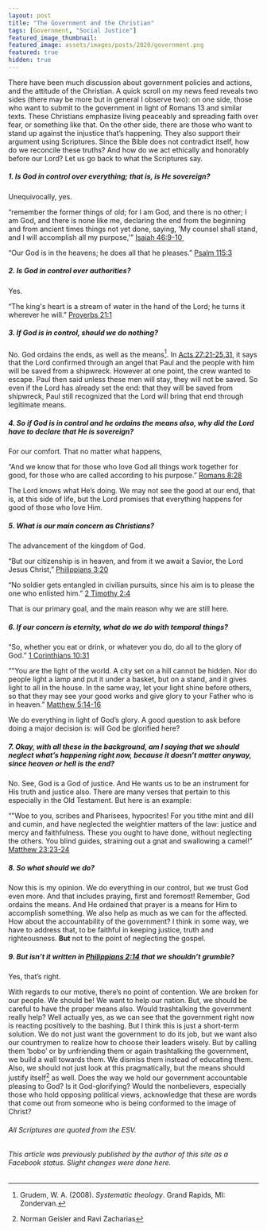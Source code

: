 ```yaml
---
layout: post
title: "The Government and the Christian"
tags: [Government, "Social Justice"]
featured_image_thumbnail:
featured_image: assets/images/posts/2020/government.png
featured: true
hidden: true
---
```


There have been much discussion about government policies and actions, and the attitude of the Christian. A quick scroll on my news feed reveals two sides (there may be more but in general I observe two): on one side, those who want to submit to the government in light of Romans 13 and similar texts. These Christians emphasize living peaceably and spreading faith over fear, or something like that. On the other side, there are those who want to stand up against the injustice that’s happening. They also support their argument using Scriptures. Since the Bible does not contradict itself, how do we reconcile these truths? And how do we act ethically and honorably before our Lord? Let us go back to what the Scriptures say.

##### 1. Is God in control over everything; that is, is He sovereign?

Unequivocally, yes.

“remember the former things of old; for I am God, and there is no other; I am God, and there is none like me, declaring the end from the beginning and from ancient times things not yet done, saying, 'My counsel shall stand, and I will accomplish all my purpose,'”
[‭‭Isaiah‬ ‭46:9-10‬ ‬‬](https://biblia.com/bible/esv/isaiah/46/9-10)

“Our God is in the heavens; he does all that he pleases.”
[Psalm 115:3](https://biblia.com/bible/esv/psalm/115/3)

##### 2. Is God in control over authorities?

Yes.

“The king's heart is a stream of water in the hand of the Lord; he turns it wherever he will.”
[‭‭Proverbs‬ ‭21:1‬](https://biblia.com/bible/esv/proverbs/21/1) 

##### 3. If God is in control, should we do nothing?

No. God ordains the ends, as well as the means[^1]. In [Acts 27:21-25,31](https://biblia.com/bible/esv/acts/27/21-31), it says that the Lord confirmed through an angel that Paul and the people with him will be saved from a shipwreck. However at one point, the crew wanted to escape. Paul then said unless these men will stay, they will not be saved. So even if the Lord has already set the end: that they will be saved from shipwreck, Paul still recognized that the Lord will bring that end through legitimate means.

##### 4. So if God is in control and he ordains the means also, why did the Lord have to declare that He is sovereign?

For our comfort. That no matter what happens,

“And we know that for those who love God all things work together for good, for those who are called according to his purpose.”
[‭‭Romans‬ ‭8:28‬](https://biblia.com/bible/esv/romans/8/28)

The Lord knows what He’s doing. We may not see the good at our end, that is, at this side of life, but the Lord promises that everything happens for good of those who love Him.

##### 5. What is our main concern as Christians?

The advancement of the kingdom of God.

“But our citizenship is in heaven, and from it we await a Savior, the Lord Jesus Christ,”
[‭‭Philippians‬ ‭3:20‬](https://biblia.com/bible/esv/philippians/3/20)

“No soldier gets entangled in civilian pursuits, since his aim is to please the one who enlisted him.”
[‭‭2 Timothy‬ ‭2:4‬](https://biblia.com/bible/esv/2-timothy/2/4)

That is our primary goal, and the main reason why we are still here.

##### 6. If our concern is eternity, what do we do with temporal things?

“So, whether you eat or drink, or whatever you do, do all to the glory of God.”
[‭‭1 Corinthians‬ ‭10:31‬](https://biblia.com/bible/esv/1-corinthians/10/31)

“"You are the light of the world. A city set on a hill cannot be hidden. Nor do people light a lamp and put it under a basket, but on a stand, and it gives light to all in the house. In the same way, let your light shine before others, so that they may see your good works and give glory to your Father who is in heaven.”
[‭‭Matthew‬ ‭5:14-16‬](https://biblia.com/bible/esv/matthew/5/14-16)

We do everything in light of God’s glory. A good question to ask before doing a major decision is: will God be glorified here?

##### 7. Okay, with all these in the background, am I saying that we should neglect what’s happening right now, because it doesn’t matter anyway, since heaven or hell is the end?

No. See, God is a God of justice. And He wants us to be an instrument for His truth and justice also. There are many verses that pertain to this especially in the Old Testament. But here is an example:

“"Woe to you, scribes and Pharisees, hypocrites! For you tithe mint and dill and cumin, and have neglected the weightier matters of the law: justice and mercy and faithfulness. These you ought to have done, without neglecting the others. You blind guides, straining out a gnat and swallowing a camel!”
[‭‭Matthew‬ ‭23:23-24‬](https://biblia.com/bible/esv/matthew/23/23-24)

##### 8. So what should we do?

Now this is my opinion. We do everything in our control, but we trust God even more. And that includes praying, first and foremost! Remember, God ordains the means. And He ordained that prayer is a means for Him to accomplish something. We also help as much as we can for the affected. How about the accountability of the government? I think in some way, we have to address that, to be faithful in keeping justice, truth and righteousness. **But** not to the point of neglecting the gospel.

##### 9. But isn’t it written in [Philippians 2:14](https://biblia.com/bible/esv/philippians/2/14) that we shouldn’t grumble?

Yes, that’s right.

With regards to our motive, there’s no point of contention. We are broken for our people. We should be! We want to help our nation. But, we should be careful to have the proper means also. Would trashtalking the government really help? Well actually yes, as we can see that the government right now is reacting positively to the bashing. But I think this is just a short-term solution. We do not just want the government to do its job, but we want also our countrymen to realize how to choose their leaders wisely. But by calling them ‘bobo’ or by unfriending them or again trashtalking the government, we build a wall towards them. We dismiss them instead of educating them. Also, we should not just look at this pragmatically, but the means should justify itself[^2] as well. Does the way we hold our government accountable pleasing to God? Is it God-glorifying? Would the nonbelievers, especially those who hold opposing political views, acknowledge that these are words that come out from someone who is being conformed to the image of Christ?

###### All Scriptures are quoted from the ESV.

###### This article was previously published by the author of this site as a Facebook status. Slight changes were done here.

[^1]: Grudem, W. A. (2008). *Systematic theology*. Grand Rapids, MI: Zondervan.
[^2]: Norman Geisler and Ravi Zacharias


